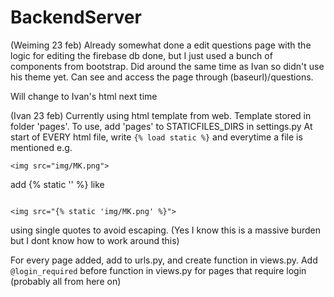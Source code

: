 # BackendServer

(Weiming 23 feb)
Already somewhat done a edit questions page with the logic for editing the firebase db done, but I just used a bunch of components from bootstrap. Did around the same time as Ivan so didn't use his theme yet. Can see and access the page through (baseurl)/questions. 

Will change to Ivan's html next time

(Ivan 23 feb)
Currently using html template from web. Template stored in folder 'pages'. To use, add 'pages' to STATICFILES_DIRS in settings.py
At start of EVERY html file, write
```{% load static %}```
and everytime a file is mentioned e.g.
```
<img src="img/MK.png">
```
add {% static '<stuff here>' %} like
```

<img src="{% static 'img/MK.png' %}">
```
using single quotes to avoid escaping. (Yes I know this is a massive burden but I dont know how to work around this)




For every page added, add to urls.py, and create function in views.py. Add ```@login_required```  before function in views.py for pages that require login (probably all from here on)

